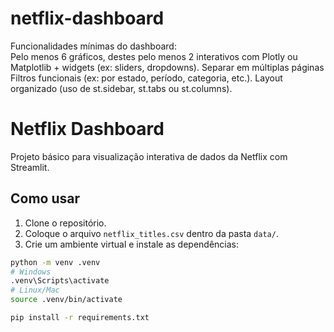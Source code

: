 # netflix-dashboard
Funcionalidades mínimas do dashboard:   
Pelo menos 6 gráficos, destes pelo menos 2 interativos com Plotly ou Matplotlib + widgets (ex: sliders, dropdowns).
Separar em múltiplas páginas Filtros funcionais (ex: por estado, período, categoria, etc.).
Layout organizado (uso de st.sidebar, st.tabs ou st.columns).


# Netflix Dashboard

Projeto básico para visualização interativa de dados da Netflix com Streamlit.

## Como usar

1. Clone o repositório.
2. Coloque o arquivo `netflix_titles.csv` dentro da pasta `data/`.
3. Crie um ambiente virtual e instale as dependências:

```bash
python -m venv .venv
# Windows
.venv\Scripts\activate
# Linux/Mac
source .venv/bin/activate

pip install -r requirements.txt
